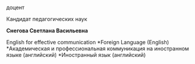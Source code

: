 доцент

Кандидат педагогических наук

**Снегова Светлана Васильевна**

English for effective communication
	*Foreign Language (English)
	*Академическая и профессиональная коммуникация на иностранном языке (английский)
	*Иностранный язык (английский)